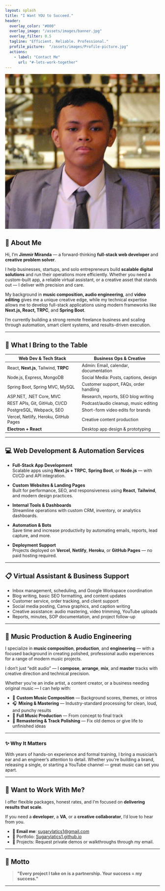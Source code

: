```yaml
---
layout: splash
title: "I Want YOU to Succeed."
header:
  overlay_color: "#000"
  overlay_image: "/assets/images/banner.jpg"
  overlay_filter: 0.5
  tagline: "Efficient. Reliable. Professional."
  profile_picture:  "/assets/images/Profile-picture.jpg"
  actions:
    - label: "Contact Me"
      url: "#-lets-work-together"
---
```


<div class="header-content">
  <div class="profile-picture-container">
    <img class="profile-picture" src="/assets/images/Profile-picture.jpg" alt="Jimmir Miranda">
  </div>
</div>

<meta name="description" content="Hello! I’m Jimmir Miranda, a professional virtual assistant with a passion for helping businesses thrive. Beyond administrative work, I have expertise in music composition, audio engineering, and video editing, offering a versatile skill set for creative and business projects."> 
<meta name="keywords" content="virtual assistant, music, video editing, cybersecurity, etc.">
<meta name="author" content="Jimmir Miranda">

## 🔹 About Me

Hi, I’m **Jimmir Miranda** — a forward-thinking **full-stack web developer** and **creative problem solver**.

I help businesses, startups, and solo entrepreneurs build **scalable digital solutions** and run their operations more efficiently. Whether you need a custom-built app, a reliable virtual assistant, or a creative asset that stands out — I deliver with precision and care.

My background in **music composition, audio engineering**, and **video editing** gives me a unique creative edge, while my technical expertise allows me to develop full-stack applications using modern frameworks like **Next.js, React, TRPC**, and **Spring Boot**.

I’m currently building a strong remote freelance business and scaling through automation, smart client systems, and results-driven execution.

---

## 🧠 What I Bring to the Table

| Web Dev & Tech Stack | Business Ops & Creative |
|----------------------|--------------------------|
| React, **Next.js**, Tailwind, **TRPC** | Admin: Email, calendar, documentation |
| Node.js, Express, MongoDB | Social Media: Posts, captions, design |
| Spring Boot, Spring MVC, MySQL | Customer support, FAQs, order handling |
| ASP.NET, .NET Core, MVC | Research, reports, SEO blog writing |
| REST APIs, Git, GitHub, CI/CD | Podcast/audio cleanup, music editing |
| PostgreSQL, Webpack, SEO | Short-form video edits for brands |
| Vercel, Netlify, Heroku, GitHub Pages | Creative content production |
| **Electron + React** | Desktop app design & prototyping |

---

## 💻 Web Development & Automation Services

- **Full-Stack App Development**  
  Scalable apps using **Next.js + TRPC**, **Spring Boot**, or **Node.js** — with CI/CD and API integration.

- **Custom Websites & Landing Pages**  
  Built for performance, SEO, and responsiveness using **React**, **Tailwind**, and modern design practices.

- **Internal Tools & Dashboards**  
  Streamline operations with custom CRM, inventory, or analytics dashboards.

- **Automation & Bots**  
  Save time and increase productivity by automating emails, reports, lead capture, and more.

- **Deployment Support**  
  Projects deployed on **Vercel**, **Netlify**, **Heroku**, or **GitHub Pages** — no paid hosting required.

---

## 📋 Virtual Assistant & Business Support

- Inbox management, scheduling, and Google Workspace coordination  
- Blog writing, basic SEO formatting, and content updates  
- Customer service, order tracking, and client support  
- Social media posting, Canva graphics, and caption writing  
- Creative assistance: audio mastering, video trimming, YouTube uploads  
- Reports, minutes, SOP documentation, and project follow-up

---

## 🎨 Music Production & Audio Engineering

I specialize in **music composition**, **production**, and **engineering** — with a focused background in creating polished, professional audio experiences for a range of modern music projects.

I don’t just “edit audio” — I **compose**, **arrange**, **mix**, and **master** tracks with creative direction and technical precision.

Whether you're an indie artist, a content creator, or a business needing original music — I can help with:

- 🎵 **Custom Music Composition** — Background scores, themes, or intros  
- 🎧 **Mixing & Mastering** — Industry-standard processing for clean, loud, and punchy results  
- 🎹 **Full Music Production** — From concept to final track  
- 📀 **Remastering & Track Polishing** — Fix old demos or give life to unfinished ideas

---

### ✨ Why It Matters

With years of hands-on experience and formal training, I bring a musician’s ear and an engineer’s attention to detail. Whether you're building a brand, releasing a single, or starting a YouTube channel — great music can set you apart.

---

## 🚀 Want to Work With Me?

I offer flexible packages, honest rates, and I’m focused on **delivering results that scale**.

If you need a **developer**, a **VA**, or a **creative collaborator**, I’d love to hear from you.

- 📧 **Email me**: [sugarylatics1@gmail.com](mailto:sugarylatics1@gmail.com)  
- 💼 Portfolio: [Sugarylatics1.github.io](sugarylatics1.github.io)
- 🧠 Projects: Request private demos or walkthroughs through my email.

---

## 💬 Motto

> **"Every project I take on is a partnership. Your success = my success."**

---  

